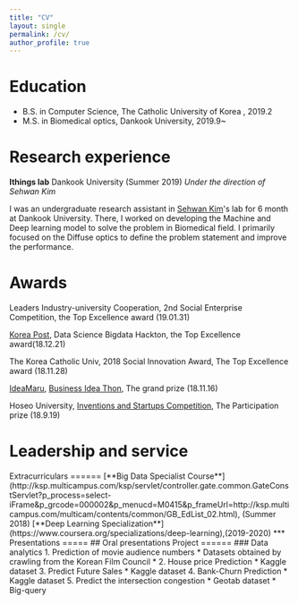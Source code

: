 ```yaml
---
title: "CV"
layout: single
permalink: /cv/
author_profile: true
---
```


Education
======
* B.S. in Computer Science, The Catholic University of Korea , 2019.2
* M.S. in Biomedical optics, Dankook University, 2019.9~
<!--* Ph.D in Version Control Theory, GitHub University, 2018 (expected)-->

Research experience 
======
**Ithings lab** Dankook University (Summer 2019)
*Under the direction of Sehwan Kim*

I was an undergraduate research assistant in [Sehwan Kim](http://www.ithingslab.com/)'s lab for 6 month at Dankook University.
There, I worked on developing the Machine and Deep learning model to solve the problem in Biomedical field.
I primarily focused on the Diffuse optics to define the problem statement and improve the performance.

Awards
=====

Leaders Industry-university Cooperation, 2nd Social Enterprise Competition, the Top Excellence award (19.01.31)

[Korea Post](http://www.koreapost.go.kr/), Data Science Bigdata Hackton, the Top Excellence award(18.12.21)

The Korea Catholic Univ, 2018 Social Innovation Award, The Top Excellence award (18.11.28)

[IdeaMaru](https://www.ideamaru.or.kr/main), [Business Idea Thon](https://www.ideamaru.or.kr/contest/view/20180615000002), The grand prize (18.11.16)

Hoseo University, [Inventions and Startups Competition](http://www.hoseojys.co.kr/), The Participation prize (18.9.19)

Leadership and service   
======

<!--## Academic and Professional

[**MIT Microbiome Club**](http://microbiome.mit.edu/get-involved/#club), *co-Founder*, *President* (2015-2016), *Executive board member* (2016-2018)

## Departmental and MIT   
**Graduate Student Council Diversity and Inclusion Subcommittee**, *Vice Chair and Department and Classroom Inclusion co-coordinator* (2017-2019)    

In this role, I coordinated and oversaw semesterly conduit assemblies, which bring together diversity representatives from all MIT departments.
## Mentorship   

[**Insight Health Data Science Fellows**](https://www.insighthealthdata.com/), Supervised two data science fellows (Sep-Oct 2019).
## Outreach   

[**Science Club for Girls**](http://www.scienceclubforgirls.org/) [Young leaders in STEM program](http://www.scienceclubforgirls.org/teen-programs-overview) (Summer 2016 and 2017). Developed and taught three-day course on microbiology and the human microbiome.
## Reviewer

I serve as a peer-reviewer in my field. A subset of my peer reviews can be found on my [Publons profile](https://publons.com/researcher/3183036/claire-duvallet/).
--!>
Extracurriculars   
======

[**Big Data Specialist Course**](http://ksp.multicampus.com/ksp/servlet/controller.gate.common.GateConstServlet?p_process=select-iFrame&p_grcode=000002&p_menucd=M0415&p_frameUrl=http://ksp.multicampus.com/multicam/contents/common/GB_EdList_02.html), (Summer 2018)    

[**Deep Learning Specialization**](https://www.coursera.org/specializations/deep-learning),(2019-2020)   

***

Presentations   
=====   
## Oral presentations   

Project   
======
###  Data analytics
1. Prediction of movie audience numbers
  * Datasets obtained by crawling from the Korean Film Council
  *
2. House price Prediction
  * Kaggle dataset
3. Predict Future Sales
  * Kaggle dataset
4. Bank-Churn Prediction
  * Kaggle dataset
5. Predict the intersection congestion
  * Geotab dataset
  * Big-query

